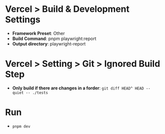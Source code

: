# Vercel > Build & Development Settings
- **Framework Preset**: Other
- **Build Command**: pnpm playwright:report
- **Output directory**: playwright-report

# Vercel > Setting > Git > Ignored Build Step
- **Only build if there are changes in a forder**: `git diff HEAD^ HEAD --quiet -- ./tests`

# Run
- `pnpm dev`